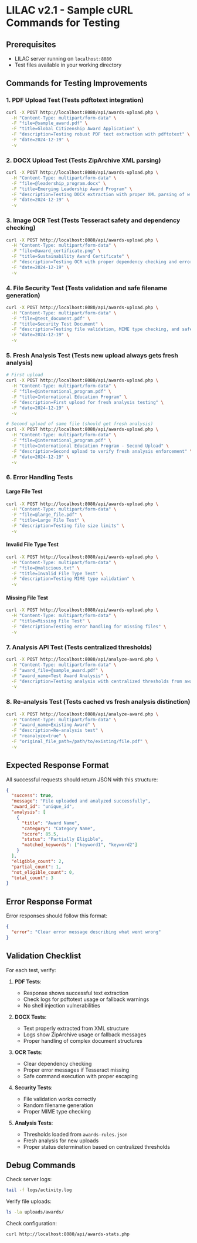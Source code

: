 # LILAC v2.1 - Sample cURL Commands for Testing

## Prerequisites
- LILAC server running on `localhost:8080`
- Test files available in your working directory

## Commands for Testing Improvements

### 1. PDF Upload Test (Tests pdftotext integration)

```bash
curl -X POST http://localhost:8080/api/awards-upload.php \
  -H "Content-Type: multipart/form-data" \
  -F "file=@sample_award.pdf" \
  -F "title=Global Citizenship Award Application" \
  -F "description=Testing robust PDF text extraction with pdftotext" \
  -F "date=2024-12-19" \
  -v
```

### 2. DOCX Upload Test (Tests ZipArchive XML parsing)

```bash
curl -X POST http://localhost:8080/api/awards-upload.php \
  -H "Content-Type: multipart/form-data" \
  -F "file=@leadership_program.docx" \
  -F "title=Emerging Leadership Award Program" \
  -F "description=Testing DOCX extraction with proper XML parsing of w:t elements" \
  -F "date=2024-12-19" \
  -v
```

### 3. Image OCR Test (Tests Tesseract safety and dependency checking)

```bash
curl -X POST http://localhost:8080/api/awards-upload.php \
  -H "Content-Type: multipart/form-data" \
  -F "file=@award_certificate.png" \
  -F "title=Sustainability Award Certificate" \
  -F "description=Testing OCR with proper dependency checking and error handling" \
  -F "date=2024-12-19" \
  -v
```

### 4. File Security Test (Tests validation and safe filename generation)

```bash
curl -X POST http://localhost:8080/api/awards-upload.php \
  -H "Content-Type: multipart/form-data" \
  -F "file=@test_document.pdf" \
  -F "title=Security Test Document" \
  -F "description=Testing file validation, MIME type checking, and safe filename generation" \
  -F "date=2024-12-19" \
  -v
```

### 5. Fresh Analysis Test (Tests new upload always gets fresh analysis)

```bash
# First upload
curl -X POST http://localhost:8080/api/awards-upload.php \
  -H "Content-Type: multipart/form-data" \
  -F "file=@international_program.pdf" \
  -F "title=International Education Program" \
  -F "description=First upload for fresh analysis testing" \
  -F "date=2024-12-19" \
  -v

# Second upload of same file (should get fresh analysis)
curl -X POST http://localhost:8080/api/awards-upload.php \
  -H "Content-Type: multipart/form-data" \
  -F "file=@international_program.pdf" \
  -F "title=International Education Program - Second Upload" \
  -F "description=Second upload to verify fresh analysis enforcement" \
  -F "date=2024-12-19" \
  -v
```

### 6. Error Handling Tests

#### Large File Test
```bash
curl -X POST http://localhost:8080/api/awards-upload.php \
  -H "Content-Type: multipart/form-data" \
  -F "file=@large_file.pdf" \
  -F "title=Large File Test" \
  -F "description=Testing file size limits" \
  -v
```

#### Invalid File Type Test
```bash
curl -X POST http://localhost:8080/api/awards-upload.php \
  -H "Content-Type: multipart/form-data" \
  -F "file=@malicious.txt" \
  -F "title=Invalid File Type Test" \
  -F "description=Testing MIME type validation" \
  -v
```

#### Missing File Test
```bash
curl -X POST http://localhost:8080/api/awards-upload.php \
  -H "Content-Type: multipart/form-data" \
  -F "title=Missing File Test" \
  -F "description=Testing error handling for missing files" \
  -v
```

### 7. Analysis API Test (Tests centralized thresholds)

```bash
curl -X POST http://localhost:8080/api/analyze-award.php \
  -H "Content-Type: multipart/form-data" \
  -F "award_file=@sample_award.pdf" \
  -F "award_name=Test Award Analysis" \
  -F "description=Testing analysis with centralized thresholds from awards-rules.json" \
  -v
```

### 8. Re-analysis Test (Tests cached vs fresh analysis distinction)

```bash
curl -X POST http://localhost:8080/api/analyze-award.php \
  -H "Content-Type: multipart/form-data" \
  -F "award_name=Existing Award" \
  -F "description=Re-analysis test" \
  -F "reanalyze=true" \
  -F "original_file_path=/path/to/existing/file.pdf" \
  -v
```

## Expected Response Format

All successful requests should return JSON with this structure:

```json
{
  "success": true,
  "message": "File uploaded and analyzed successfully",
  "award_id": "unique_id",
  "analysis": [
    {
      "title": "Award Name",
      "category": "Category Name",
      "score": 85.5,
      "status": "Partially Eligible",
      "matched_keywords": ["keyword1", "keyword2"]
    }
  ],
  "eligible_count": 2,
  "partial_count": 1,
  "not_eligible_count": 0,
  "total_count": 3
}
```

## Error Response Format

Error responses should follow this format:

```json
{
  "error": "Clear error message describing what went wrong"
}
```

## Validation Checklist

For each test, verify:

1. **PDF Tests**: 
   - Response shows successful text extraction
   - Check logs for pdftotext usage or fallback warnings
   - No shell injection vulnerabilities

2. **DOCX Tests**:
   - Text properly extracted from XML structure
   - Logs show ZipArchive usage or fallback messages
   - Proper handling of complex document structures

3. **OCR Tests**:
   - Clear dependency checking
   - Proper error messages if Tesseract missing
   - Safe command execution with proper escaping

4. **Security Tests**:
   - File validation works correctly
   - Random filename generation
   - Proper MIME type checking

5. **Analysis Tests**:
   - Thresholds loaded from `awards-rules.json`
   - Fresh analysis for new uploads
   - Proper status determination based on centralized thresholds

## Debug Commands

Check server logs:
```bash
tail -f logs/activity.log
```

Verify file uploads:
```bash
ls -la uploads/awards/
```

Check configuration:
```bash
curl http://localhost:8080/api/awards-stats.php
```
